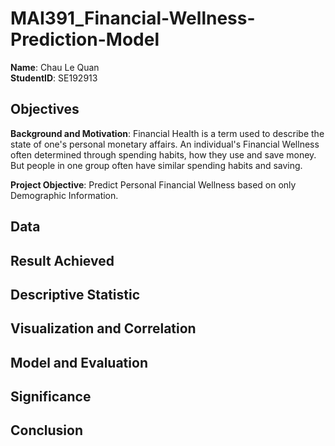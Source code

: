 # MAI391_Financial-Wellness-Prediction-Model
**Name**: Chau Le Quan  
**StudentID**: SE192913

## Objectives

**Background and Motivation**: Financial Health is a term used to describe the state of one's personal monetary affairs. An individual's Financial Wellness often determined through spending habits, how they use and save money. But people in one group often have similar spending habits and saving. 

**Project Objective**: Predict Personal Financial Wellness based on only Demographic Information.


## Data

## Result Achieved

## Descriptive Statistic

## Visualization and Correlation

## Model and Evaluation

## Significance

## Conclusion
